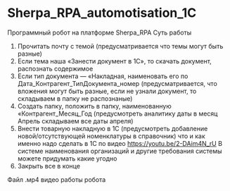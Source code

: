 # Sherpa_RPA_automotisation_1C
Программный робот на платформе Sherpa_RPA
Суть работы
1. Прочитать почту с темой (предусматривается что темы могут быть разные)
2. Если тема наша «Занести документ в 1С», то скачать документ, распознать 
содержимое 
3. Если тип документа — «Накладная, наименовать его по 
Дата_Контрагент_ТипДокумента_номер (предусматривается, что вложения могут 
быть разные, если не узнали документ, то складываем в папку не распознаные) 
4. Создать папку, положить в папку, наименованную «Контрагент_Месяц_Год 
(предусмотреть аналитику даты в месяц Апрель складываем все даты апреля)
5. Внести товарную накладную в 1С (предусмотреть добавление новой/отсутствующей 
номенклатуры в справочник) что и как именно надо сделать в 1С по видео 
https://youtu.be/2-DAim4N_rU В системе наименования организаций и другие 
требования системы можете придумать какие угодно 
6. Закрыть все в конце

Файл .мр4 видео работы робота
